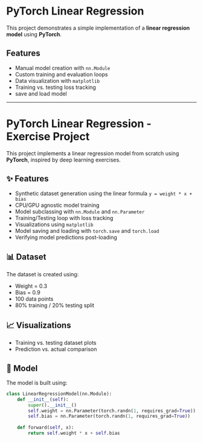 # PyTorch Linear Regression

This project demonstrates a simple implementation of a **linear regression model** using **PyTorch**.

## Features
- Manual model creation with `nn.Module`
- Custom training and evaluation loops
- Data visualization with `matplotlib`
- Training vs. testing loss tracking
- save and load model 
--------------

# PyTorch Linear Regression - Exercise Project

This project implements a linear regression model from scratch using **PyTorch**, inspired by deep learning exercises.

## ✨ Features

- Synthetic dataset generation using the linear formula `y = weight * x + bias`
- CPU/GPU agnostic model training
- Model subclassing with `nn.Module` and `nn.Parameter`
- Training/Testing loop with loss tracking
- Visualizations using `matplotlib`
- Model saving and loading with `torch.save` and `torch.load`
- Verifying model predictions post-loading

## 📊 Dataset

The dataset is created using:
- Weight = 0.3
- Bias = 0.9
- 100 data points
- 80% training / 20% testing split

## 📈 Visualizations

- Training vs. testing dataset plots
- Prediction vs. actual comparison

## 🧠 Model

The model is built using:
```python
class LinearRegressionModel(nn.Module):
    def __init__(self):
        super().__init__()
        self.weight = nn.Parameter(torch.randn(1, requires_grad=True))
        self.bias = nn.Parameter(torch.randn(1, requires_grad=True))
    
    def forward(self, x):
        return self.weight * x + self.bias
